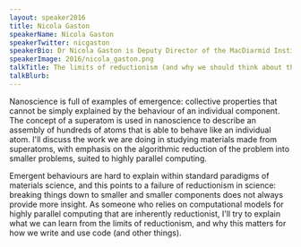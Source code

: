 ```yaml
---
layout: speaker2016
title: Nicola Gaston
speakerName: Nicola Gaston
speakerTwitter: nicgaston
speakerBio: Dr Nicola Gaston is Deputy Director of the MacDiarmid Institute for Advanced Materials and Nanotechnology, a New Zealand Centre of Research Excellence.  Her group has worked extensively on quantum-mechanical simulations of the melting behaviour of metal nanoparticles, which has developed our fundamental understanding of the low melting temperature of gallium.  They are currently focused on methods for the theoretical description of 'superatoms'; nanoscale atomic mimics made out of metal clusters of atoms, which exhibit quantum size effects and can act as building blocks for nanostructured materials with designer properties.  She has been the President of the New Zealand Association of Scientists for the past two years.
speakerImage: 2016/nicola_gaston.png
talkTitle: The limits of reductionism (and why we should think about this in the computational sciences)
talkBlurb: 
---
```


Nanoscience is full of examples of emergence: collective properties that cannot be simply explained by the behaviour of an individual component. The concept of a superatom is used in nanoscience to describe an assembly of hundreds of atoms that is able to behave like an individual atom. I'll discuss the work we are doing in studying materials made from superatoms, with emphasis on the algorithmic reduction of the problem into smaller problems, suited to highly parallel computing.

Emergent behaviours are hard to explain within standard paradigms of materials science, and this points to a failure of reductionism in science: breaking things down to smaller and smaller components does not always provide more insight.  As someone who relies on computational models for highly parallel computing that are inherently reductionist, I'll try to explain what we can learn from the limits of reductionism, and why this matters for how we write and use code (and other things).